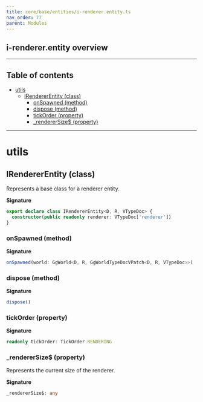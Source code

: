 ```yaml
---
title: core/base/entities/i-renderer.entity.ts
nav_order: 77
parent: Modules
---
```


## i-renderer.entity overview

---

<h2 class="text-delta">Table of contents</h2>

- [utils](#utils)
  - [IRendererEntity (class)](#irendererentity-class)
    - [onSpawned (method)](#onspawned-method)
    - [dispose (method)](#dispose-method)
    - [tickOrder (property)](#tickorder-property)
    - [\_rendererSize$ (property)](#_renderersize-property)

---

# utils

## IRendererEntity (class)

Represents a base class for a renderer entity.

**Signature**

```ts
export declare class IRendererEntity<D, R, VTypeDoc> {
  constructor(public readonly renderer: VTypeDoc['renderer'])
}
```

### onSpawned (method)

**Signature**

```ts
onSpawned(world: GgWorld<D, R, GgWorldTypeDocVPatch<D, R, VTypeDoc>>)
```

### dispose (method)

**Signature**

```ts
dispose()
```

### tickOrder (property)

**Signature**

```ts
readonly tickOrder: TickOrder.RENDERING
```

### \_rendererSize$ (property)

Represents the current size of the renderer.

**Signature**

```ts
_rendererSize$: any
```
